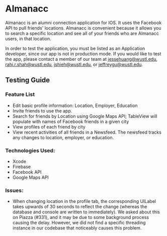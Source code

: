 # Almanacc
Almanacc is an alumni connection application for IOS. It uses the Facebook API to pull friends' locations. Almanacc is convenient because it allows you to search a specific location and see all of your friends who are Almanacc users, in that location.

In order to test the application, you must be listed as an Application developer, since our app is not in production mode. If you would like to test the app, please contact a member of our team at jessehuang@wustl.edu, rahi.r.shah@wustl.edu, jshieh@wustl.edu, or  jeffreygu@wustl.edu.

## Testing Guide



### Feature List
- Edit basic profile information: Location, Employer, Education
- Invite friends to use the app. 
- Search for friends by Location using Google Maps API; TableView will populate with names of Facebook friends in a given city
- View profiles of each friend by city
- View recent activities of all friends in a Newsfeed. The newsfeed tracks any changes to location, employer, or education.

### Technologies Used: 
- Xcode
- Firebase
- Facebook API
- Google Maps API

### Issues:
- When changing location in the profile tab, the corresponding UILabel takes upwards of 30 seconds to reflect the change (whereas the database and console are written to immediately). We asked about this on Piazza (#331), and it may be due to some background process causing the delay. However, we did not find a specific threading instance in our codebase that noticeably causes this problem.

